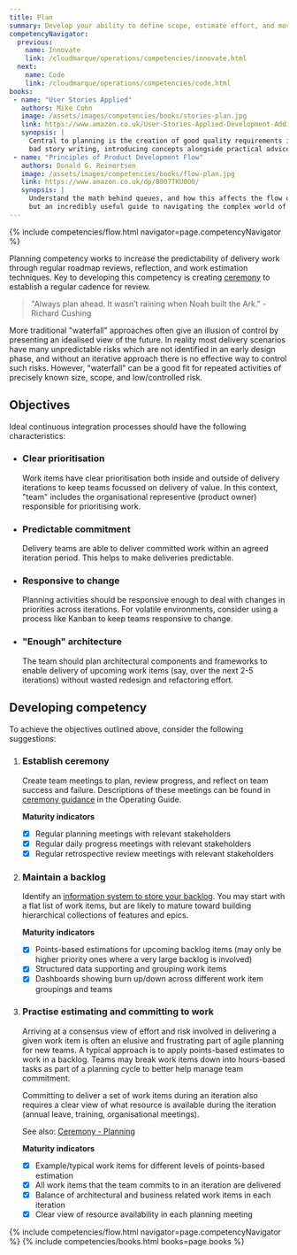 ```yaml
---
title: Plan
summary: Develop your ability to define scope, estimate effort, and move toward long-term strategic goals using a roadmap.
competencyNavigator:
  previous: 
    name: Innovate
    link: /cloudmarque/operations/competencies/innovate.html
  next: 
    name: Code
    link: /cloudmarque/operations/competencies/code.html
books:
 - name: "User Stories Applied"
   authors: Mike Cohn
   image: /assets/images/competencies/books/stories-plan.jpg
   link: https://www.amazon.co.uk/User-Stories-Applied-Development-Addison-Wesley/dp/0321205685/
   synopsis: |
     Central to planning is the creation of good quality requirements in the form of user stories. Mike Cohn explains both good and
     bad story writing, introducing concepts alongside practical advice and guidance.
 - name: "Principles of Product Development Flow"
   authors: Donald G. Reinertsen
   image: /assets/images/competencies/books/flow-plan.jpg
   link: https://www.amazon.co.uk/dp/B007TKU0O0/
   synopsis: |
     Understand the math behind queues, and how this affects the flow of work between systems. This foundational book is more abstract,
     but an incredibly useful guide to navigating the complex world of prioritisation, risk, and task dependencies.
---
```

{% include competencies/flow.html navigator=page.competencyNavigator %}

Planning competency works to increase the predictability of delivery work through regular roadmap reviews, reflection, and work estimation techniques. Key to developing this competency is creating [ceremony](/cloudmarque/operations/ceremony/) to establish a regular cadence for review.

> "Always plan ahead. It wasn’t raining when Noah built the Ark." - Richard Cushing

More traditional "waterfall" approaches often give an illusion of control by presenting an idealised view of the future. In reality most delivery scenarios have many unpredictable risks which are not identified in an early design phase, and without an iterative approach there is no effective way to control such risks. However, "waterfall" can be a good fit for repeated activities of precisely known size, scope, and low/controlled risk.

## Objectives
Ideal continuous integration processes should have the following characteristics:

 - ### Clear prioritisation
   Work items have clear prioritisation both inside and outside of delivery iterations to keep teams focussed on delivery of value. In this context, "team" includes the organisational representive (product owner) responsible for prioritising work.

 - ### Predictable commitment
   Delivery teams are able to deliver committed work within an agreed iteration period. This helps to make deliveries predictable.

 - ### Responsive to change
   Planning activities should be responsive enough to deal with changes in priorities across iterations. For volatile environments, consider using a process like Kanban to keep teams responsive to change.

 - ### "Enough" architecture
   The team should plan architectural components and frameworks to enable delivery of upcoming work items (say, over the next 2-5 iterations) without wasted redesign and refactoring effort.

## Developing competency
To achieve the objectives outlined above, consider the following suggestions:

 1. ### Establish ceremony
    Create team meetings to plan, review progress, and reflect on team success and failure. Descriptions of these meetings can be found in [ceremony guidance](/cloudmarque/operations/ceremony/) in the Operating Guide.

    **Maturity indicators**
     - [X] Regular planning meetings with relevant stakeholders
     - [X] Regular daily progress meetings with relevant stakeholders
     - [X] Regular retrospective review meetings with relevant stakeholders

 2. ### Maintain a backlog
    Identify an [information system to store your backlog](/cloudmarque/operations/adoption/systems.html#backlog). You may start with a flat list of work items, but are likely to mature toward building hierarchical collections of features and epics.

    **Maturity indicators**
     - [X] Points-based estimations for upcoming backlog items (may only be higher priority ones where a very large backlog is involved)
     - [X] Structured data supporting and grouping work items
     - [X] Dashboards showing burn up/down across different work item groupings and teams

 3. ### Practise estimating and committing to work
    Arriving at a consensus view of effort and risk involved in delivering a given work item is often an elusive and frustrating part of agile planning for new teams. A typical approach is to apply points-based estimates to work in a backlog. Teams may break work items down into hours-based tasks as part of a planning cycle to better help manage team commitment.

    Committing to deliver a set of work items during an iteration also requires a clear view of what resource is available during the iteration (annual leave, training, organisational meetings).

    See also: [Ceremony - Planning](https://docs.trustmarque.com/cloudmarque/operations/ceremony/planning.html)

    **Maturity indicators**
     - [X] Example/typical work items for different levels of points-based estimation
     - [X] All work items that the team commits to in an iteration are delivered
     - [X] Balance of architectural and business related work items in each iteration
     - [X] Clear view of resource availability in each planning meeting

{% include competencies/flow.html navigator=page.competencyNavigator %}
{% include competencies/books.html books=page.books %}
